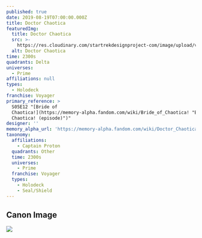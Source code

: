 ```yaml
---
published: true
date: 2019-08-19T07:00:00.000Z
title: Doctor Chaotica
featuredImg:
  title: Doctor Chaotica
  src: >-
    https://res.cloudinary.com/startrekdesignproject-com/image/upload/v1566265864/DoctorChaotica.png
  alt: Doctor Chaotica
time: 2300s
quadrants: Delta
universes:
  - Prime
affiliations: null
types:
  - Holodeck
franchise: Voyager
primary_reference: >
  S05E12 "[Bride of
  Chaotica!](https://memory-alpha.fandom.com/wiki/Bride_of_Chaotica! "Bride of
  Chaotica! (episode)")"
designer: ''
memory_alpha_url: 'https://memory-alpha.fandom.com/wiki/Doctor_Chaotica'
taxonomy:
  affiliations:
    - Captain Proton
  quadrants: Other
  time: 2300s
  universes:
    - Prime
  franchise: Voyager
  types:
    - Holodeck
    - Seal/Shield
---
```


## Canon Image

![](https://res.cloudinary.com/startrekdesignproject-com/image/upload/v1566265864/VOY-5x12-Chaotica1.jpg)
